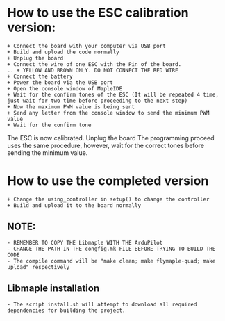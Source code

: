 # How to use the ESC calibration version:
    + Connect the board with your computer via USB port
    + Build and upload the code normally
    + Unplug the board
    + Connect the wire of one ESC with the Pin of the board.
    .. + YELLOW AND BROWN ONLY. DO NOT CONNECT THE RED WIRE
    + Connect the battery
    + Power the board via the USB port    
    + Open the console window of MapleIDE
    + Wait for the confirm tones of the ESC (It will be repeated 4 time, just wait for two time before proceeding to the next step)
    + Now the maximum PWM value is being sent
    + Send any letter from the console window to send the minimum PWM value
    + Wait for the confirm tone 

The ESC is now calibrated. Unplug the board
The programming proceed uses the same procedure, however, wait for the correct tones before sending the minimum value.
    
# How to use the completed version
    + Change the using_controller in setup() to change the controller
    + Build and upload it to the board normally
   
## NOTE:
    - REMEMBER TO COPY THE Libmaple WITH THE ArduPilot 
    - CHANGE THE PATH IN THE congfig.mk FILE BEFORE TRYING TO BUILD THE CODE   
    - The compile command will be "make clean; make flymaple-quad; make upload" respectively

## Libmaple installation
    - The script install.sh will attempt to download all required dependencies for building the project. 

